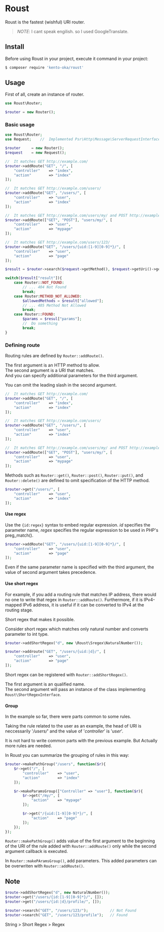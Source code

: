 # Roust

Roust is the fastest (wishful) URI router.

> *NOTE*: I cant speak engilish. so I used GoogleTranslate.

## Install

Before using Roust in your project, execute it command in your project:

``` bash
$ composer require 'kento-oka/roust'
```

## Usage

First of all, create an instance of router.

```php
use Roust\Router;

$router = new Router();
```

### Basic usage

```php
use Roust\Router;
use Request;    //  Implemented Psr\Http\Message\ServerRequestInterface

$router     = new Router();
$request    = new Request();

//  It matches GET http://example.com/
$router->addRoute("GET", "/", [
    "controller"    => "index",
    "action"        => "index"
]);

//  It matches GET http://example.com/users/
$router->addRoute("GET", "/users/", [
    "controller"    => "user",
    "action"        => "index"
]);

//  It matches GET http://example.com/users/my/ and POST http://example.com/users/my/
$router->addRoute(["GET", "POST"], "users/my/", [
    "controller"    => "user",
    "action"        => "mypage"
]);

//  It matches GET http://example.com/users/123/
$router->addRoute("GET", "/users/{uid:[1-9][0-9]*}/", [
    "controller"    => "user",
    "action"        => "page"
]);

$result = $router->search($request->getMethod(), $request->getUri()->getPath());

switch($result["result"]){
    case Router::NOT_FOUND:
        // ... 404 Not Found
        break;
    case Router:METHOD_NOT_ALLOWED:
        $allowedMethods = $result["allowed"];
        // ... 405 Method Not Allowed
        break;
    case Router::FOUND:
        $params = $resul["params"];
        //  Do something
        break;
}
```

### Defining route

Routing rules are defined by `Router::addRoute()`.

The first argument is an HTTP method to allow.  
The second argument is a URI that matches.  
And you can specify additional parameters for the third argument. 

You can omit the leading slash in the second argument.

```php
//  It matches GET http://example.com/
$router->addRoute("GET", "/", [
    "controller"    => "index",
    "action"        => "index"
]);

//  It matches GET http://example.com/users/
$router->addRoute("GET", "/users/", [
    "controller"    => "user",
    "action"        => "index"
]);

//  It matches GET http://example.com/users/my/ and POST http://example.com/users/my/
$router->addRoute(["GET", "POST"], "users/my/", [
    "controller"    => "user",
    "action"        => "mypage"
]);
```

Methods such as `Router::get()`, `Router::post()`, `Router::put()`, and
`Router::delete()` are defined to omit specification of the HTTP method.

```php
$router->get("/users/", [
    "controller"    => "user",
    "action"        => "index"
]);
```

#### Use regex

Use the `{id:regex}` syntax to embed regular expression.
*id* specifies the parameter name, *regex* specifies the regular expression
to be used in PHP's preg_match().

```php
$router->addRoute("GET", "/users/{uid:[1-9][0-9]*}/", [
    "controller"    => "user",
    "action"        => "page"
]);
```

Even if the same parameter name is specified with the third argument,
the value of second argument takes precedence.

#### Use short regex

For example, if you add a routing rule that matches IP address,
there would no one to write that regex in `Router::addRoute()`.
Furthermore, if it is IPv4-mapped IPv6 address,
it is useful if it can be converted to IPv4 at the routing stage.

Short regex that makes it possible.

Consider short regex which matches only natural number
and converts parameter to int type.

```php
$router->addShortRegex("d", new \Roust\Sregex\NaturalNumber());

$router->addroute("GET", "/users/{uid:|d}/", [
    "controller"    => "user",
    "action"        => "page"
]);
```

Short regex can be registered with `Router::addShortRegex()`.

The first argument is an qualified name.  
The second argument will pass an instance of the class implementing
`Roust\ShortRegexInterface`.

#### Group

In the example so far, there were parts common to some rules.

Taking the rule related to the user as an example, the head of URI is
neccessarily '*/users/*' and the value of '*controller*' is '*user*'.

It is not hard to write common parts with the previous example.
But Actually more rules are needed.

In Roust you can summarize the grouping of rules in this way:

```php
$router->makePathGroup("/users", function($r){
    $r->get("/", [
        "controller"    => "user",
        "action"        => "index"
    ]);

    $r->makeParamsGroup(["Controller" => "user"], function($r){
        $r->get("/my/", [
            "action"    => "mypage"
        ]);

        $r->get("/{uid:[1-9][0-9]*}/", [
            "action"    => "page"
        ]);
    });
});
```

`Router::makePathGroup()` adds value of the first argument to the 
beginning of the URI of the rule added with `Router::addRoute()` only while
the second argument callback is executed.

In `Router::makePAramsGroup()`, add parameters.
This added parameters can be overwriten with `Router::addRoute()`.

## Note

```php
$route->addShortRegex("d", new NaturalNumber());
$router->get("/users/{id:[1-9][0-9]*}/", []);
$router->get("/users/{id:|d}/profile/", []);

$router->search("GET", "/users/123/");          // Not Found
$router->search("GET", "/users/123/profile");   // Found
```

String > Short Regex > Regex